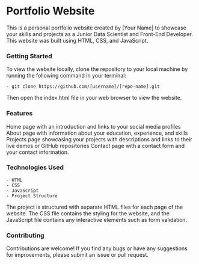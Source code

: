 # Portfolio Website 
This is a personal portfolio website created by [Your Name] to showcase your skills and projects as a Junior Data Scientist and Front-End Developer. This website was built using HTML, CSS, and JavaScript.

### Getting Started
To view the website locally, clone the repository to your local machine by running the following command in your terminal:

```
- git clone https://github.com/[username]/[repo-name].git 
```

Then open the index.html file in your web browser to view the website.

### Features
Home page with an introduction and links to your social media profiles
About page with information about your education, experience, and skills
Projects page showcasing your projects with descriptions and links to their live demos or GitHub repositories
Contact page with a contact form and your contact information.

### Technologies Used
```
- HTML
- CSS
- JavaScript
- Project Structure
```

The project is structured with separate HTML files for each page of the website. The CSS file contains the styling for the website, and the JavaScript file contains any interactive elements such as form validation.

### Contributing
Contributions are welcome! If you find any bugs or have any suggestions for improvements, please submit an issue or pull request.


